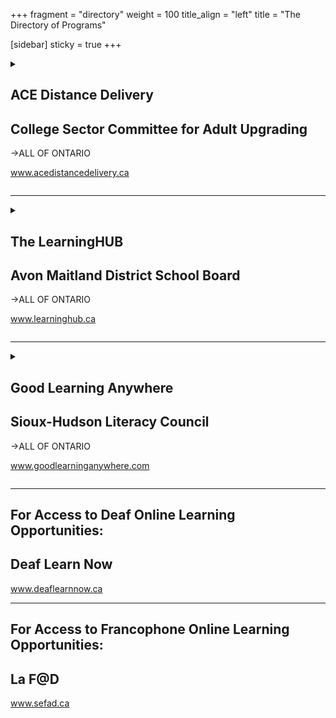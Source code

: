+++
fragment = "directory"
weight = 100
title_align = "left"
title = "The Directory of Programs"


[sidebar]
  sticky = true
+++

<details>  
<summary>  
  
## ACE Distance Delivery  
## College Sector Committee for Adult Upgrading  
→ALL OF ONTARIO  
  
www.acedistancedelivery.ca  
  
</summary>  
  
#### What:  
Academic upgrading (grade 12 equivalent) courses are offered online through Ontario’s public colleges.  
  
##### Courses include:  
- Communications (English)  
- Apprenticeship math  
- Business math  
- Core math  
- Technical math  
- Biology  
- Chemistry  
- Physics  
  
##### Other courses available:  
- Self Management – Self Direction  
- Computer Fundamentals  
- Numeracy Support  
- Writing Support  
- Reading Support  
- Communications Support (read/write)  
- Learn to Learn Orientation course  
(required for all incoming learners)  
#### Who:  
Ontario residents, 19+ years  
  
Proficient in the English language – based on skills assessments at entry  
  
Not on an International Study Visa  
#### When:  
Free intakes are offered in January, March, April, June, September and November for those who have completed Learn to Learn and met the entry standard required for ACE courses.  
  
Assessments and Learn to Learn are available weekly throughout most of the year.  
#### Where:  
All courses are offered online  
#### Ask For:  
General Inquiries  
info@cscau.com  
  
</details>  
  
* * * * *  
  
<details>  
<summary>  
  
## The LearningHUB  
## Avon Maitland District School Board  
→ALL OF ONTARIO  
  
www.learninghub.ca  
  
  
</summary>  
  
#### What:  
Online upgrading and preparation for:  
- Employment and soft skills  
- Entry into Postsecondary Education, ACE or apprenticeship  
- Secondary School credit courses or GED (grade 12 equivalency test)   
- Digital Technology skills  
- Personal management skills    
#### Who:  
Adults in Ontario (19+ years)  
#### When:  
Anytime Learning – 24 hours/day, 7 days/week year round  
  
Live Classes – on a scheduled basis October – May  
#### Where:  
Online upgrading can be accessed any time of the day with a computer and Internet access  
  
To register, visit www.learninghub.ca  
#### Ask For:  
LearningHUB General Inquiries  
info.learninghub@ed.amdsb.ca  
or 1 (844) 470-7877  
</details>  
  
* * * * *  
  
<details>  
<summary>  
  
## Good Learning Anywhere  
## Sioux-Hudson Literacy Council  
→ALL OF ONTARIO  
  
www.goodlearninganywhere.com  
  
</summary>  
  
#### What:  
- Good Learning Anywhere is the Aboriginal Lead for the MLTSD funded eChannel initiative  
- It provides access to online learning at no charge. Content is designed for adults who strive to improve their computer, reading, writing, math or Essential Skills in order to improve their quality of life at home, at work and in the community  
- Focus on providing a culturally supportive online environment for Aboriginal individuals, communities and groups  
#### Who:  
Adults (19+ years), must have access to a computer with internet connection  
#### When:  
- Check out our course catalogue available online for course descriptions and dates  
- Live online Instructor-led classes are available Monday ‒ Friday  
- Independent and short courses are available anytime  
#### Where:  
All courses are offered online  
#### Ask For:  
Register online or contact us  
for more information  
info@siouxhudsonliteracy.com  
1 (866) 550-0697
</details>  
  
* * * * *  
  
  
## For Access to Deaf Online Learning Opportunities:  
## Deaf Learn Now  
  
www.deaflearnnow.ca  
  
  
* * * * *  
  
  
## For Access to Francophone Online Learning Opportunities:  
## La F@D  
  
www.sefad.ca  

